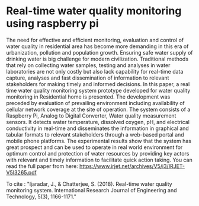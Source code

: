 
# Real-time water quality monitoring using raspberry pi
The need for effective and efficient monitoring, evaluation and control of water quality in residential area has become more demanding in this era of urbanization, pollution and population growth. Ensuring safe water supply of drinking water is big challenge for
modern civilization. Traditional methods that rely on collecting water samples, testing and analyses in water laboratories are not only costly but also lack capability for real-time data capture, analyses and fast dissemination of
information to relevant stakeholders for making timely and informed decisions. In this paper, a real time water quality monitoring system prototype developed for water quality monitoring in Residential home is presented. The
development was preceded by evaluation of prevailing environment including availability of cellular network coverage at the site of operation. The system consists of a Raspberry Pi, Analog to Digital Converter, Water quality
measurement sensors. It detects water temperature, dissolved oxygen, pH, and electrical conductivity in real-time and disseminates the information in graphical and tabular formats to relevant stakeholders through a web-based
portal and mobile phone platforms. The experimental results show that the system has great prospect and can be used to operate in real world environment for optimum control and protection of water resources by providing key actors with relevant and timely information to facilitate quick action taking.
You can read the full paper from here: https://www.irjet.net/archives/V5/i3/IRJET-V5I3265.pdf

To cite : "Ijaradar, J., & Chatterjee, S. (2018). Real-time water quality monitoring system. International Research Journal of Engineering and Technology, 5(3), 1166-1171."
